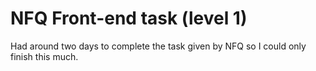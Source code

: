 # NFQ Front-end task (level 1)
Had around two days to complete the task given by NFQ so I could only finish this much.

